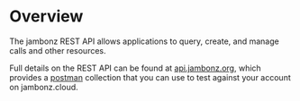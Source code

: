 # Overview
The jambonz REST API allows applications to query, create, and manage calls and other resources. 

Full details on the REST API can be found at <a href="https://api.jambonz.org" target="_blank">api.jambonz.org</a>, which provides a [postman](https://postman.com) collection that you can use to test against your account on jambonz.cloud.
